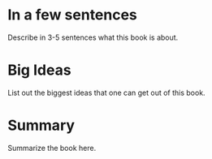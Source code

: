 # In a few sentences

Describe in 3-5 sentences what this book is about.

# Big Ideas

List out the biggest ideas that one can get out of this book.

# Summary

Summarize the book here.

